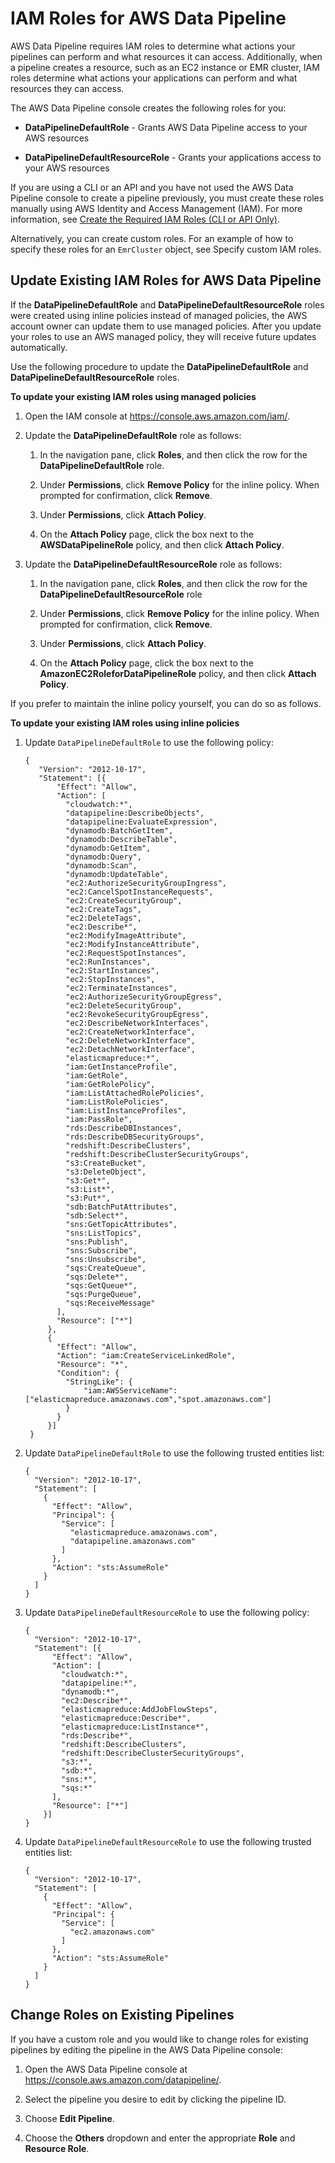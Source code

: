 # IAM Roles for AWS Data Pipeline<a name="dp-iam-roles"></a>

AWS Data Pipeline requires IAM roles to determine what actions your pipelines can perform and what resources it can access\. Additionally, when a pipeline creates a resource, such as an EC2 instance or EMR cluster, IAM roles determine what actions your applications can perform and what resources they can access\.

The AWS Data Pipeline console creates the following roles for you:

+ **DataPipelineDefaultRole** \- Grants AWS Data Pipeline access to your AWS resources

+ **DataPipelineDefaultResourceRole** \- Grants your applications access to your AWS resources

If you are using a CLI or an API and you have not used the AWS Data Pipeline console to create a pipeline previously, you must create these roles manually using AWS Identity and Access Management \(IAM\)\. For more information, see [Create the Required IAM Roles \(CLI or API Only\)](dp-get-setup.md#dp-iam-roles-new)\.

Alternatively, you can create custom roles\. For an example of how to specify these roles for an `EmrCluster` object, see Specify custom IAM roles\.

## Update Existing IAM Roles for AWS Data Pipeline<a name="dp-iam-existing-accounts"></a>

If the **DataPipelineDefaultRole** and **DataPipelineDefaultResourceRole** roles were created using inline policies instead of managed policies, the AWS account owner can update them to use managed policies\. After you update your roles to use an AWS managed policy, they will receive future updates automatically\.

Use the following procedure to update the **DataPipelineDefaultRole** and **DataPipelineDefaultResourceRole** roles\.

**To update your existing IAM roles using managed policies**

1. Open the IAM console at [https://console\.aws\.amazon\.com/iam/](https://console.aws.amazon.com/iam/)\.

1. Update the **DataPipelineDefaultRole** role as follows:

   1. In the navigation pane, click **Roles**, and then click the row for the **DataPipelineDefaultRole** role\.

   1. Under **Permissions**, click **Remove Policy** for the inline policy\. When prompted for confirmation, click **Remove**\.

   1. Under **Permissions**, click **Attach Policy**\.

   1. On the **Attach Policy** page, click the box next to the **AWSDataPipelineRole** policy, and then click **Attach Policy**\.

1. Update the **DataPipelineDefaultResourceRole** role as follows:

   1. In the navigation pane, click **Roles**, and then click the row for the **DataPipelineDefaultResourceRole** role

   1. Under **Permissions**, click **Remove Policy** for the inline policy\. When prompted for confirmation, click **Remove**\.

   1. Under **Permissions**, click **Attach Policy**\.

   1. On the **Attach Policy** page, click the box next to the **AmazonEC2RoleforDataPipelineRole** policy, and then click **Attach Policy**\.

If you prefer to maintain the inline policy yourself, you can do so as follows\.

**To update your existing IAM roles using inline policies**

1. Update `DataPipelineDefaultRole` to use the following policy:

   ```
   {
      "Version": "2012-10-17",
      "Statement": [{
          "Effect": "Allow",
          "Action": [
            "cloudwatch:*",
            "datapipeline:DescribeObjects",
            "datapipeline:EvaluateExpression",
            "dynamodb:BatchGetItem",
            "dynamodb:DescribeTable",
            "dynamodb:GetItem",
            "dynamodb:Query",
            "dynamodb:Scan",
            "dynamodb:UpdateTable",
            "ec2:AuthorizeSecurityGroupIngress",
            "ec2:CancelSpotInstanceRequests",
            "ec2:CreateSecurityGroup",
            "ec2:CreateTags",
            "ec2:DeleteTags",
            "ec2:Describe*",
            "ec2:ModifyImageAttribute",
            "ec2:ModifyInstanceAttribute",
            "ec2:RequestSpotInstances",
            "ec2:RunInstances",
            "ec2:StartInstances",
            "ec2:StopInstances",
            "ec2:TerminateInstances",
            "ec2:AuthorizeSecurityGroupEgress", 
            "ec2:DeleteSecurityGroup", 
            "ec2:RevokeSecurityGroupEgress", 
            "ec2:DescribeNetworkInterfaces", 
            "ec2:CreateNetworkInterface", 
            "ec2:DeleteNetworkInterface", 
            "ec2:DetachNetworkInterface",
            "elasticmapreduce:*",
            "iam:GetInstanceProfile",
            "iam:GetRole",
            "iam:GetRolePolicy",
            "iam:ListAttachedRolePolicies",
            "iam:ListRolePolicies",
            "iam:ListInstanceProfiles",
            "iam:PassRole",
            "rds:DescribeDBInstances",
            "rds:DescribeDBSecurityGroups",
            "redshift:DescribeClusters",
            "redshift:DescribeClusterSecurityGroups",
            "s3:CreateBucket",
            "s3:DeleteObject",
            "s3:Get*",
            "s3:List*",
            "s3:Put*",
            "sdb:BatchPutAttributes",
            "sdb:Select*",
            "sns:GetTopicAttributes",
            "sns:ListTopics",
            "sns:Publish",
            "sns:Subscribe",
            "sns:Unsubscribe",
            "sqs:CreateQueue", 
            "sqs:Delete*", 
            "sqs:GetQueue*", 
            "sqs:PurgeQueue", 
            "sqs:ReceiveMessage" 
          ],
          "Resource": ["*"]
        },
        {
          "Effect": "Allow",
          "Action": "iam:CreateServiceLinkedRole",
          "Resource": "*",
          "Condition": {
            "StringLike": {
                "iam:AWSServiceName": ["elasticmapreduce.amazonaws.com","spot.amazonaws.com"]
            }
          }
        }]
    }
   ```

1. Update `DataPipelineDefaultRole` to use the following trusted entities list:

   ```
   {
     "Version": "2012-10-17",
     "Statement": [
       {
         "Effect": "Allow",
         "Principal": {
           "Service": [
             "elasticmapreduce.amazonaws.com",
             "datapipeline.amazonaws.com"
           ]
         },
         "Action": "sts:AssumeRole"
       }
     ]
   }
   ```

1. Update `DataPipelineDefaultResourceRole` to use the following policy:

   ```
   {
     "Version": "2012-10-17",
     "Statement": [{
         "Effect": "Allow",
         "Action": [
           "cloudwatch:*",
           "datapipeline:*",
           "dynamodb:*",
           "ec2:Describe*",
           "elasticmapreduce:AddJobFlowSteps",
           "elasticmapreduce:Describe*",
           "elasticmapreduce:ListInstance*",
           "rds:Describe*",
           "redshift:DescribeClusters",
           "redshift:DescribeClusterSecurityGroups",
           "s3:*",
           "sdb:*",
           "sns:*",
           "sqs:*"
         ],
         "Resource": ["*"]
       }]
   }
   ```

1. Update `DataPipelineDefaultResourceRole` to use the following trusted entities list:

   ```
   {
     "Version": "2012-10-17",
     "Statement": [
       {
         "Effect": "Allow",
         "Principal": {
           "Service": [
             "ec2.amazonaws.com"         
           ]
         },
         "Action": "sts:AssumeRole"
       }
     ]
   }
   ```

## Change Roles on Existing Pipelines<a name="dp-iam-change-console"></a>

If you have a custom role and you would like to change roles for existing pipelines by editing the pipeline in the AWS Data Pipeline console:

1. Open the AWS Data Pipeline console at [https://console\.aws\.amazon\.com/datapipeline/](https://console.aws.amazon.com/datapipeline/)\.

1. Select the pipeline you desire to edit by clicking the pipeline ID\.

1. Choose **Edit Pipeline**\.

1. Choose the **Others** dropdown and enter the appropriate **Role** and **Resource Role**\.